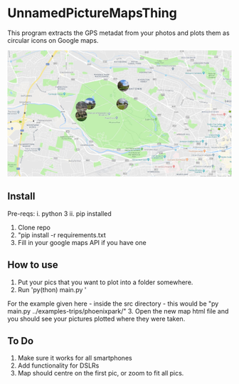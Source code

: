 # UnnamedPictureMapsThing

This program extracts the GPS metadat from your photos and plots them as circular icons on Google maps.

![Alt text](lib/example.jpg)





## Install
Pre-reqs:
i. python 3
ii. pip installed

1. Clone repo
2. "pip install -r requirements.txt
3. Fill in your google maps API if you have one


## How to use
1. Put your pics that you want to plot into a folder somewhere.
2. Run 'py(thon) main.py <folder path>'
  
For the example given here - inside the src directory - this would be "py main.py ../examples-trips/phoenixpark/"
3. Open the new map html file and you should see your pictures plotted where they were taken.


## To Do
1. Make sure it works for all smartphones
2. Add functionality for DSLRs
3. Map should centre on the first pic, or zoom to fit all pics.
